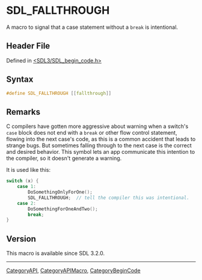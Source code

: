 # SDL_FALLTHROUGH

A macro to signal that a case statement without a `break` is intentional.

## Header File

Defined in [<SDL3/SDL_begin_code.h>](https://github.com/libsdl-org/SDL/blob/main/include/SDL3/SDL_begin_code.h)

## Syntax

```c
#define SDL_FALLTHROUGH [[fallthrough]]
```

## Remarks

C compilers have gotten more aggressive about warning when a switch's
`case` block does not end with a `break` or other flow control statement,
flowing into the next case's code, as this is a common accident that leads
to strange bugs. But sometimes falling through to the next case is the
correct and desired behavior. This symbol lets an app communicate this
intention to the compiler, so it doesn't generate a warning.

It is used like this:

```c
switch (x) {
    case 1:
        DoSomethingOnlyForOne();
        SDL_FALLTHROUGH;  // tell the compiler this was intentional.
    case 2:
        DoSomethingForOneAndTwo();
        break;
}
```

## Version

This macro is available since SDL 3.2.0.





----
[CategoryAPI](CategoryAPI), [CategoryAPIMacro](CategoryAPIMacro), [CategoryBeginCode](CategoryBeginCode)

